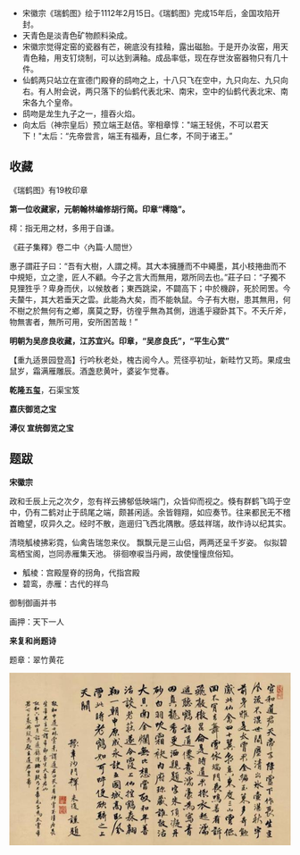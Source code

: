 * 宋徽宗《瑞鹤图》绘于1112年2月15日。《瑞鹤图》完成15年后，金国攻陷开封。
* 天青色是淡青色矿物颜料染成。
* 宋徽宗觉得定窑的瓷器有芒，碗底没有挂釉，露出磁胎。于是开办汝窑，用天青色釉，用支钉烧制，可以达到满釉。成品率低，现在存世汝窑器物只有几十件。
* 仙鹤两只站立在宣德门殿脊的鸱吻之上，十八只飞在空中，九只向左、九只向右。有人附会说，两只落下的仙鹤代表北宋、南宋，空中的仙鹤代表北宋、南宋各九个皇帝。
* 鸱吻是龙生九子之一，擅吞火焰。
* 向太后（神宗皇后）预立端王赵佶。宰相章惇："端王轻佻，不可以君天下！"太后：“先帝尝言，端王有福寿，且仁孝，不同于诸王。”

## 收藏

《瑞鹤图》有19枚印章

**第一位收藏家，元朝翰林编修胡行简。印章“樗隐”。**

樗：指无用之材，多用于自谦。

《莊子集釋》卷二中〈內篇·人間世〉

惠子謂莊子曰：“吾有大樹，人謂之樗。其大本擁腫而不中繩墨，其小枝捲曲而不中規矩，立之塗，匠人不顧。今子之言大而無用，眾所同去也。”莊子曰：“子獨不見狸狌乎？卑身而伏，以候敖者；東西跳梁，不闢高下；中於機辟，死於罔罟。今夫斄牛，其大若垂天之雲。此能為大矣，而不能執鼠。今子有大樹，患其無用，何不樹之於無何有之鄉，廣莫之野，彷徨乎無為其側，逍遙乎寢卧其下。不夭斤斧，物無害者，無所可用，安所困苦哉！”

**明朝为吴彦良收藏，江苏宜兴。印章，“吴彦良氏”，“平生心赏”**

【重九适景园登高】行吟秋老处，槐古阅今人。荒径亭初址，新畦竹又筠。果成虫鼠岁，霜满雁雕辰。酒盏悲黄叶，婆娑乍觉春。

**乾隆五玺**，石渠宝笈

**嘉庆御览之宝**

**溥仪 宣统御览之宝**

## 题跋

**宋徽宗**

政和壬辰上元之次夕，忽有祥云拂郁低映端门，众皆仰而视之。倏有群鹤飞鸣于空中，仍有二鹤对止于鸱尾之端，颇甚闲适。余皆翱翔，如应奏节。往来都民无不稽首瞻望，叹异久之。经时不散，迤逦归飞西北隅散。感兹祥瑞，故作诗以纪其实。

清晓觚棱拂彩霓，仙禽告瑞忽来仪。
飘飘元是三山侣，两两还呈千岁姿。
似拟碧鸾栖宝阁，岂同赤雁集天池。
徘徊嘹唳当丹阙，故使憧憧庶俗知。

- 觚棱：宫殿屋脊的拐角，代指宫殿
- 碧鸾，赤雁：古代的祥鸟

御制御画并书

画押：天下一人

**来复和尚题诗**

题章：翠竹黄花

![来复和尚题诗](/艺术/assets/《瑞鹤图》来复和尚题诗.jpg)